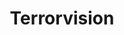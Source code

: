---
title: "Terrorvision"
summary: "Terrorvision began their career as , forming in 1986 in Bradford, UK. The four piece band of Tony Wright , Mark Yates , Leigh Marklew and Shutty made little headway until a change of name to Terrorvision in 1991 when signed them on the back of demo tape \"Pump Action Sunshine.\" The band negotiated with EMI the creation of their own label \"\" and in 1992 their debut EP \"Thrive\" was released by Total Vegas followed by the band's first LP \"Formaldehyde\" later in the year. 1994 saw the release of second album \"How To Make Friends And Influence People\" which generated a string of chart hits for the band including \"Oblivion\" and \"Alice, What's The Matter?\" With third LP \"Regular Urban Survivors\" Terrorvision continued on their upward trajectory and single \"Perseverance\" earned the band their first top 5 hit with further chart success for singles \"Celebrity Hit List\" and \"Bad Actress\" though real chart domination was to come in January 1999 with the number 2 smash \"Tequila\" taken from the \"Shaving Peaches album. Despite this, EMI chose to drop the band and in early 2000 the band were rescued by for whom the band recorded the 2001 album \"Good To Go.\" The reprieve however was temporary and in June 2001 the band announced their split marked by a farewell tour of the UK and a 'best of' album to satisfy EMI's five album contract entitled \"Whales & Dolphins.\" In April 2005 the band reformed for a brief UK tour with further dates in August and September, which EMI took as a good excuse to release another compilation \"B-Sides & Rarities\". In 2010 after replacing drummer 'Shutty', they started work on an album which was completed and released in 2011 under the title 'Super Deluxe'."
image: "terrorvision.jpg"
---